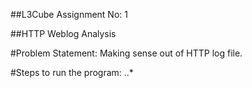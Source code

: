 ##L3Cube Assignment No: 1

##HTTP Weblog Analysis

#Problem Statement:  Making sense out of HTTP log file.

#Steps to run the program:
	..*

